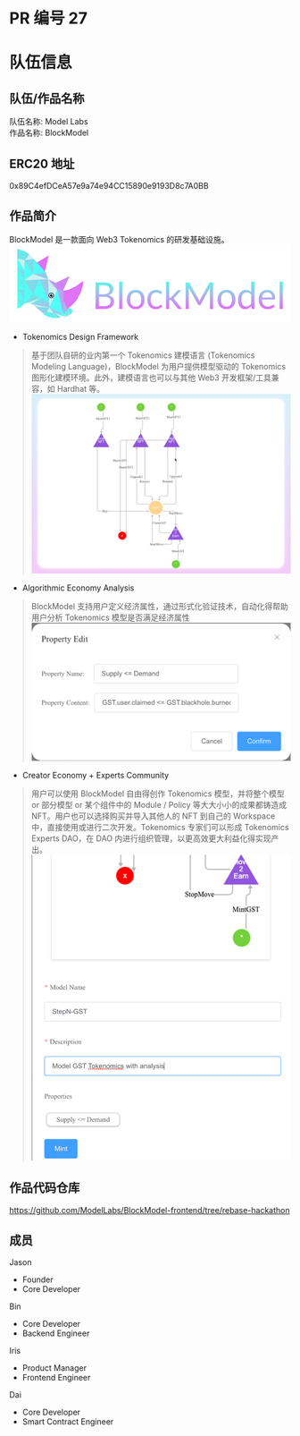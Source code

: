 # PR 编号 27
# 队伍信息
## 队伍/作品名称
队伍名称: Model Labs    
作品名称: BlockModel    
  
## ERC20 地址
0x89C4efDCeA57e9a74e94CC15890e9193D8c7A0BB  
## 作品简介
BlockModel 是一款面向 Web3 Tokenomics 的研发基础设施。 
![logo](./docs/logo.png)
- Tokenomics Design Framework
> 基于团队自研的业内第一个 Tokenomics 建模语言 (Tokenomics Modeling Language)，BlockModel 为用户提供模型驱动的 Tokenomics 图形化建模环境。此外，建模语言也可以与其他 Web3 开发框架/工具兼容，如 Hardhat 等。
![workspace](./docs/workspace.png)
- Algorithmic Economy Analysis
> BlockModel 支持用户定义经济属性，通过形式化验证技术，自动化得帮助用户分析 Tokenomics 模型是否满足经济属性
![property](./docs//property.png)
- Creator Economy + Experts Community
> 用户可以使用 BlockModel 自由得创作 Tokenomics 模型，并将整个模型 or 部分模型 or 某个组件中的 Module / Policy 等大大小小的成果都铸造成 NFT。用户也可以选择购买并导入其他人的 NFT 到自己的 Workspace 中，直接使用或进行二次开发。Tokenomics 专家们可以形成 Tokenomics Experts DAO，在 DAO 内进行组织管理，以更高效更大利益化得实现产出。
![mint](./docs/mint.png)
## 作品代码仓库
https://github.com/ModelLabs/BlockModel-frontend/tree/rebase-hackathon   
## 成员
Jason
- Founder  
- Core Developer 
  
Bin
- Core Developer 
- Backend Engineer
  
Iris
- Product Manager
- Frontend Engineer  

Dai
- Core Developer
- Smart Contract Engineer